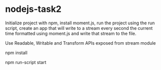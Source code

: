 # nodejs-task2

Initialize project with npm, install moment.js, run the project using the run script, create an app that will write to a stream every second the current time formatted using moment.js and write that stream to the file.

Use Readable, Writable and Transform APIs exposed from stream module




npm install

npm run-script start
